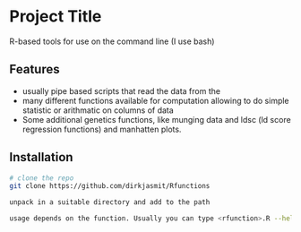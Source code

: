 # Project Title
R-based tools for use on the command line (I use bash)

## Features
- usually pipe based scripts that read the data from the <stdin>
- many different functions available for computation allowing to do simple statistic or arithmatic on columns of data
- Some additional genetics functions, like munging data and ldsc (ld score regression functions) and manhatten plots.

## Installation
```bash
# clone the repo
git clone https://github.com/dirkjasmit/Rfunctions

unpack in a suitable directory and add to the path

usage depends on the function. Usually you can type <rfunction>.R --help
